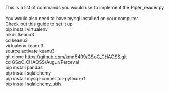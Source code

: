 This is a list of commands you would use to implement the Piper_reader.py<br/>
<br/>
You would also need to have mysql installed on your computer<br/>
Check out this [guide](https://www.digitalocean.com/community/tutorials/how-to-install-mysql-on-ubuntu-16-04) to set it up <br/>
pip install virtualenv<br/>
mkdir keanu3<br/>
cd keanu3<br/>
virtualenv keanu3<br/>
source activate keanu3<br/>
git clone https://github.com/kmn5409/GSoC_CHAOSS.git<br/>
cd GSoC_CHAOSS/Augur/Perceval<br/>
pip install pandas<br/>
pip install sqlalchemy<br/>
pip install mysql-connector-python-rf<br/>
pip install sqlalchemy_utils<br/>
